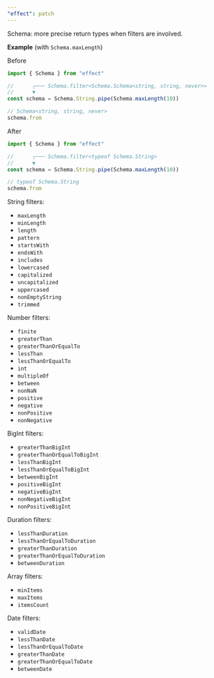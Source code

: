 ```yaml
---
"effect": patch
---
```


Schema: more precise return types when filters are involved.

**Example** (with `Schema.maxLength`)

Before

```ts
import { Schema } from "effect"

//      ┌─── Schema.filter<Schema.Schema<string, string, never>>
//      ▼
const schema = Schema.String.pipe(Schema.maxLength(10))

// Schema<string, string, never>
schema.from
```

After

```ts
import { Schema } from "effect"

//      ┌─── Schema.filter<typeof Schema.String>
//      ▼
const schema = Schema.String.pipe(Schema.maxLength(10))

// typeof Schema.String
schema.from
```

String filters:

- `maxLength`
- `minLength`
- `length`
- `pattern`
- `startsWith`
- `endsWith`
- `includes`
- `lowercased`
- `capitalized`
- `uncapitalized`
- `uppercased`
- `nonEmptyString`
- `trimmed`

Number filters:

- `finite`
- `greaterThan`
- `greaterThanOrEqualTo`
- `lessThan`
- `lessThanOrEqualTo`
- `int`
- `multipleOf`
- `between`
- `nonNaN`
- `positive`
- `negative`
- `nonPositive`
- `nonNegative`

BigInt filters:

- `greaterThanBigInt`
- `greaterThanOrEqualToBigInt`
- `lessThanBigInt`
- `lessThanOrEqualToBigInt`
- `betweenBigInt`
- `positiveBigInt`
- `negativeBigInt`
- `nonNegativeBigInt`
- `nonPositiveBigInt`

Duration filters:

- `lessThanDuration`
- `lessThanOrEqualToDuration`
- `greaterThanDuration`
- `greaterThanOrEqualToDuration`
- `betweenDuration`

Array filters:

- `minItems`
- `maxItems`
- `itemsCount`

Date filters:

- `validDate`
- `lessThanDate`
- `lessThanOrEqualToDate`
- `greaterThanDate`
- `greaterThanOrEqualToDate`
- `betweenDate`
